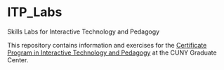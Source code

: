 # ITP_Labs
Skills Labs for Interactive Technology and Pedagogy

This repository contains information and exercises for the [Certificate Program in Interactive Technology and Pedagogy](https://www.gc.cuny.edu/interactive-technology-and-pedagogy) at the CUNY Graduate Center.
